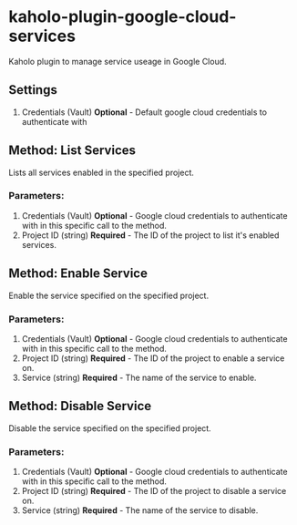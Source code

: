 # kaholo-plugin-google-cloud-services
Kaholo plugin to manage service useage in Google Cloud.

## Settings
1. Credentials (Vault) **Optional** - Default google cloud credentials to authenticate with

## Method: List Services
Lists all services enabled in the specified project.

### Parameters:
1. Credentials (Vault) **Optional** - Google cloud credentials to authenticate with in this specific call to the method.
2. Project ID (string) **Required** - The ID of the project to list it's enabled services.

## Method: Enable Service
Enable the service specified on the specified project.

### Parameters:
1. Credentials (Vault) **Optional** - Google cloud credentials to authenticate with in this specific call to the method.
2. Project ID (string) **Required** - The ID of the project to enable a service on.
3. Service (string) **Required** - The name of the service to enable.

## Method: Disable Service
Disable the service specified on the specified project.

### Parameters:
1. Credentials (Vault) **Optional** - Google cloud credentials to authenticate with in this specific call to the method.
2. Project ID (string) **Required** - The ID of the project to disable a service on.
3. Service (string) **Required** - The name of the service to disable.